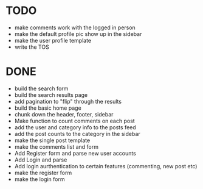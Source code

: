 TODO
====
* make comments work with the logged in person
* make the default profile pic show up in the sidebar
* make the user profile template
* write the TOS


DONE
====
* build the search form
* build the search results page
* add pagination to "flip" through the results
* build the basic home page
* chunk down the header, footer, sidebar
* Make function to count comments on each post
* add the user and category info to the posts feed
* add the post counts to the category in the sidebar 
* make the single post template
* make the comments list and form
* Add Register form and parse new user accounts
* Add Login and parse
* Add login aurthentication to certain features (commenting, new post etc)
* make the register form
* make the login form